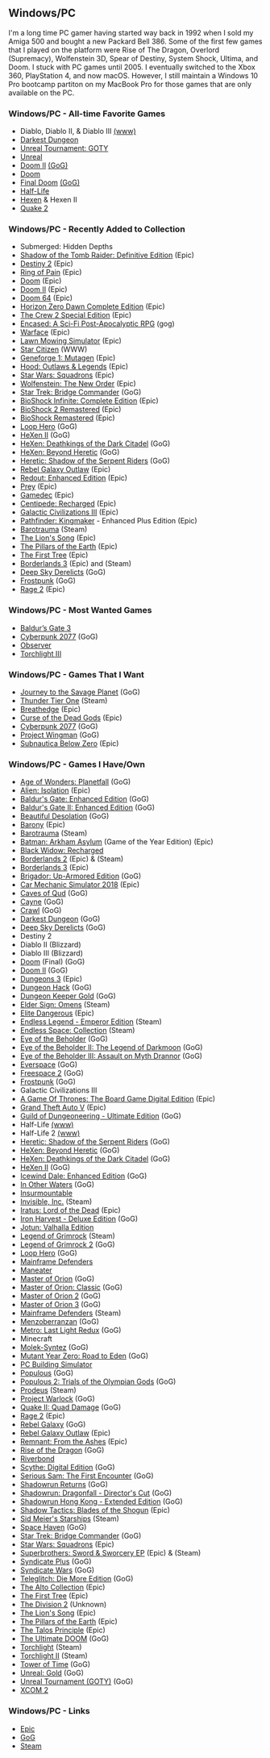 ## Windows/PC

I'm a long time PC gamer having started way back in 1992 when I sold my Amiga 500 and bought a new Packard Bell 386. Some of the 
first few games that I played on the platform were Rise of The Dragon, Overlord (Supremacy), Wolfenstein 3D, Spear of Destiny, 
System Shock, Ultima, and Doom. I stuck with PC games until 2005. I eventually switched to the Xbox 360, PlayStation 4, and now
macOS. However, I still maintain a Windows 10 Pro bootcamp partiton on my MacBook Pro for those games that are only available on
the PC.

### Windows/PC - All-time Favorite Games

- Diablo, Diablo II, & Diablo III [(www)](https://en.wikipedia.org/wiki/Diablo_(series))
- [Darkest Dungeon](https://www.gog.com/game/darkest_dungeon)
- [Unreal Tournament: GOTY](https://en.wikipedia.org/wiki/Unreal_Tournament)
- [Unreal](https://en.wikipedia.org/wiki/Unreal_(video_game_series))
- [Doom II](https://en.wikipedia.org/wiki/Doom_(franchise)) [(GoG)](https://www.gog.com/game/doom_ii_final_doom)
- [Doom](https://en.wikipedia.org/wiki/Doom_(franchise))
- [Final Doom](https://en.wikipedia.org/wiki/Doom_(franchise)) [(GoG)](https://www.gog.com/game/doom_ii_final_doom)
- [Half-Life](https://en.wikipedia.org/wiki/Half-Life_(series))
- [Hexen](https://en.wikipedia.org/wiki/Hexen:_Beyond_Heretic) & Hexen II
- [Quake 2](https://en.wikipedia.org/wiki/Quake_(series))

### Windows/PC - Recently Added to Collection

- Submerged: Hidden Depths
- [Shadow of the Tomb Raider: Definitive Edition](https://store.epicgames.com/en-US/p/shadow-of-the-tomb-raider) (Epic)
- [Destiny 2](https://store.epicgames.com/en-US/p/destiny-2) (Epic)
- [Ring of Pain](https://store.epicgames.com/en-US/p/ring-of-pain) (Epic)
- [Doom](https://store.epicgames.com/en-US/p/doom-1993) (Epic)
- [Doom II](https://store.epicgames.com/en-US/p/doom-ii) (Epic)
- [Doom 64](https://store.epicgames.com/en-US/p/doom-64) (Epic)
- [Horizon Zero Dawn Complete Edition](https://store.epicgames.com/en-US/p/horizon-zero-dawn-complete-edition) (Epic)
- [The Crew 2 Special Edition](https://store.epicgames.com/en-US/p/the-crew-2--special-edition) (Epic)
- [Encased: A Sci-Fi Post-Apocalyptic RPG](https://www.gog.com/en/game/encased_a_scifi_postapocalyptic_rpg) (gog)
- [Warface](https://store.epicgames.com/en-US/p/warface) (Epic)
- [Lawn Mowing Simulator](https://store.epicgames.com/en-US/p/lawn-mowing-simulator-838bf3) (Epic)
- [Star Citizen](https://robertsspaceindustries.com/) (WWW)
- [Geneforge 1: Mutagen](https://store.epicgames.com/en-US/p/geneforge-1-mutagen) (Epic) 
- [Hood: Outlaws & Legends](https://store.epicgames.com/en-US/p/hood-outlaws-and-legends) (Epic)
- [Star Wars: Squadrons](https://store.epicgames.com/en-US/p/star-wars-squadrons) (Epic)
- [Wolfenstein: The New Order](https://store.epicgames.com/en-US/p/wolfenstein-the-new-order) (Epic)
- [Star Trek: Bridge Commander](https://www.gog.com/game/star_trek_bridge_commander) (GoG)
- [BioShock Infinite: Complete Edition](https://store.epicgames.com/en-US/p/bioshock-infinite-complete-edition) (Epic)
- [BioShock 2 Remastered](https://store.epicgames.com/en-US/p/bioshock-2-remastered) (Epic)
- [BioShock Remastered](https://store.epicgames.com/en-US/p/bioshock-remastered) (Epic)
- [Loop Hero](https://www.gog.com/en/game/loop_hero) (GoG)
- [HeXen II](https://www.gog.com/en/game/hexen_ii) (GoG)
- [HeXen: Deathkings of the Dark Citadel](https://www.gog.com/en/game/hexen_deathkings_of_the_dark_citadel) (GoG)
- [HeXen: Beyond Heretic](https://www.gog.com/en/game/hexen_beyond_heretic) (GoG)
- [Heretic: Shadow of the Serpent Riders](https://www.gog.com/en/game/heretic_shadow_of_the_serpent_riders) (GoG)
- [Rebel Galaxy Outlaw](https://rebel-galaxy.com/) (Epic)
- [Redout: Enhanced Edition](https://store.epicgames.com/en-US/p/redout-enhanced-edition) (Epic)
- [Prey](https://store.epicgames.com/en-US/p/prey) (Epic)
- [Gamedec](https://gamedec.com/) (Epic)
- [Centipede: Recharged](https://www.epicgames.com/store/en-US/p/centipede-recharged) (Epic)
- [Galactic Civilizations III](https://www.epicgames.com/store/en-US/p/galactic-civilizations-iii) (Epic)
- [Pathfinder: Kingmaker](https://www.epicgames.com/store/en-US/p/pathfinder-kingmaker) - Enhanced Plus Edition (Epic)
- [Barotrauma](https://barotraumagame.com) (Steam)
- [The Lion's Song](https://www.epicgames.com/store/en-US/p/the-lions-song) (Epic)
- [The Pillars of the Earth](https://www.epicgames.com/store/en-US/p/ken-follets-the-pillars-of-the-earth) (Epic)
- [The First Tree](https://www.epicgames.com/store/en-US/p/the-first-tree) (Epic)
- [Borderlands 3](https://borderlands.com) (Epic) and (Steam)
- [Deep Sky Derelicts](https://www.gog.com/game/deep_sky_derelicts) (GoG)
- [Frostpunk](https://www.gog.com/game/frostpunk) (GoG)
- [Rage 2](https://www.epicgames.com/store/en-US/product/rage-2/home) (Epic)

### Windows/PC - Most Wanted Games

- [Baldur’s Gate 3](https://baldursgate3.game/)
- [Cyberpunk 2077](https://www.gog.com/game/cyberpunk_2077) (GoG)
- [Observer](https://www.blooberteam.com/observer_)
- [Torchlight III](https://store.steampowered.com/app/1030210/Torchlight_III)

### Windows/PC - Games That I Want

- [Journey to the Savage Planet](https://www.gog.com/game/journey_to_the_savage_planet) (GoG)
- [Thunder Tier One](https://store.steampowered.com/app/377300/Thunder_Tier_One/) (Steam)
- [Breathedge](https://www.epicgames.com/store/en-US/p/breathedge) (Epic)
- [Curse of the Dead Gods](https://www.epicgames.com/store/en-US/p/curse-of-the-dead-gods) (Epic)
- [Cyberpunk 2077](https://www.gog.com/game/cyberpunk_2077) (GoG)
- [Project Wingman](https://www.gog.com/game/project_wingman) (GoG)
- [Subnautica Below Zero](https://www.epicgames.com/store/en-US/p/subnautica-below-zero) (Epic)

### Windows/PC - Games I Have/Own

- [Age of Wonders: Planetfall](https://www.gog.com/en/game/age_of_wonders_planetfall) (GoG)
- [Alien: Isolation](https://www.epicgames.com/store/en-US/product/alien-isolation/home) (Epic)
- [Baldur's Gate: Enhanced Edition](https://www.gog.com/en/game/baldurs_gate_enhanced_edition) (GoG)
- [Baldur's Gate II: Enhanced Edition](https://www.gog.com/en/game/baldurs_gate_2_enhanced_edition) (GoG)
- [Beautiful Desolation](https://www.gog.com/en/game/beautiful_desolation) (GoG)
- [Barony](https://www.epicgames.com/store/en-US/product/barony/home) (Epic)
- [Barotrauma](https://barotraumagame.com) (Steam)
- [Batman: Arkham Asylum](https://www.epicgames.com/store/en-US/product/batman-arkham-asylum/home) (Game of the Year Edition) (Epic)
- [Black Widow: Recharged](https://www.epicgames.com/store/en-US/p/black-widow-recharged)
- [Borderlands 2](https://store.steampowered.com/app/49520/Borderlands_2/) (Epic) & (Steam)
- [Borderlands 3](https://borderlands.com) (Epic)
- [Brigador: Up-Armored Edition](https://www.gog.com/en/game/brigador) (GoG)
- [Car Mechanic Simulator 2018](https://store.epicgames.com/en-US/p/car-mechanic-simulator-2018) (Epic)
- [Caves of Qud](https://www.gog.com/en/game/caves_of_qud) (GoG)
- [Cayne](https://www.gog.com/en/game/cayne) (GoG)
- [Crawl](https://www.gog.com/en/game/crawl) (GoG)
- [Darkest Dungeon](https://www.gog.com/game/darkest_dungeon) (GoG)
- [Deep Sky Derelicts](https://www.gog.com/game/deep_sky_derelicts) (GoG)
- Destiny 2
- Diablo II (Blizzard)
- Diablo III (Blizzard)
- [Doom](https://www.gog.com/en/game/doom_ii_final_doom) (Final) (GoG) 
- [Doom II](https://www.gog.com/game/doom_ii_final_doom) (GoG)
- [Dungeons 3](https://www.epicgames.com/store/en-US/product/dungeons-3/home) (Epic)
- [Dungeon Hack](https://www.gog.com/en/game/forgotten_realms_the_archives_collection_three) (GoG)
- [Dungeon Keeper Gold](https://www.gog.com/en/game/dungeon_keeper) (GoG)
- [Elder Sign: Omens](https://store.steampowered.com/app/257670/Elder_Sign_Omens/) (Steam)
- [Elite Dangerous](https://www.epicgames.com/store/en-US/product/elite-dangerous/home) (Epic)
- [Endless Legend - Emperor Edition](https://store.steampowered.com/app/289130/Endless_Legend__Emperor_Edition/) (Steam)
- [Endless Space: Collection](https://store.steampowered.com/app/208140/Endless_Space__Collection/) (Steam)
- [Eye of the Beholder](https://www.gog.com/en/game/forgotten_realms_the_archives_collection_one) (GoG)
- [Eye of the Beholder II: The Legend of Darkmoon](https://www.gog.com/en/game/forgotten_realms_the_archives_collection_one) (GoG)
- [Eye of the Beholder III: Assault on Myth Drannor](https://www.gog.com/en/game/forgotten_realms_the_archives_collection_one) (GoG)
- [Everspace](https://www.gog.com/en/game/everspace) (GoG)
- [Freespace 2](https://www.gog.com/en/game/freespace_2) (GoG)
- [Frostpunk](https://www.gog.com/game/frostpunk) (GoG)
- Galactic Civilizations III
- [A Game Of Thrones: The Board Game Digital Edition](https://store.epicgames.com/en-US/p/a-game-of-thrones-5858a3) (Epic)
- [Grand Theft Auto V](https://www.epicgames.com/store/en-US/product/grand-theft-auto-v/home) (Epic)
- [Guild of Dungeoneering - Ultimate Edition](https://www.gog.com/en/game/guild_of_dungeoneering) (GoG)
- Half-Life [(www)](https://en.wikipedia.org/wiki/Half-Life_(series))
- Half-Life 2 [(www)](https://en.wikipedia.org/wiki/Half-Life_(series))
- [Heretic: Shadow of the Serpent Riders](https://www.gog.com/en/game/heretic_shadow_of_the_serpent_riders) (GoG)
- [HeXen: Beyond Heretic](https://www.gog.com/en/game/hexen_beyond_heretic) (GoG)
- [HeXen: Deathkings of the Dark Citadel](https://www.gog.com/en/game/hexen_deathkings_of_the_dark_citadel) (GoG)
- [HeXen II](https://www.gog.com/en/game/hexen_ii) (GoG)
- [Icewind Dale: Enhanced Edition](https://www.gog.com/en/game/icewind_dale_enhanced_edition) (GoG)
- [In Other Waters](https://www.gog.com/en/game/in_other_waters) (GoG)
- [Insurmountable](https://store.epicgames.com/en-US/p/insurmountable-b02c31)
- [Invisible, Inc.](https://store.steampowered.com/app/243970/Invisible_Inc/) (Steam)
- [Iratus: Lord of the Dead](https://store.epicgames.com/en-US/p/iratus-d0e5ba) (Epic)
- [Iron Harvest - Deluxe Edition](https://www.gog.com/en/game/iron_harvest_deluxe_edition) (GoG)
- [Jotun: Valhalla Edition](https://store.epicgames.com/en-US/p/jotun)
- [Legend of Grimrock](https://store.steampowered.com/app/207170/Legend_of_Grimrock/) (Steam)
- [Legend of Grimrock 2](https://www.gog.com/game/legend_of_grimrock_2) (GoG)
- [Loop Hero](https://www.gog.com/en/game/loop_hero) (GoG)
- [Mainframe Defenders](https://store.steampowered.com/app/1184810/Mainframe_Defenders/)
- [Maneater](https://store.epicgames.com/en-US/p/maneater)
- [Master of Orion](https://www.gog.com/game/master_of_orion) (GoG)
- [Master of Orion: Classic](https://www.gog.com/game/master_of_orion) (GoG)
- [Master of Orion 2](https://www.gog.com/game/master_of_orion) (GoG)
- [Master of Orion 3](https://www.gog.com/game/master_of_orion) (GoG)
- [Mainframe Defenders](https://store.steampowered.com/app/1184810/Mainframe_Defenders/) (Steam)
- [Menzoberranzan](https://www.gog.com/en/game/forgotten_realms_the_archives_collection_three) (GoG)
- [Metro: Last Light Redux](https://www.gog.com/en/game/metro_last_light_redux) (GoG)
- Minecraft 
- [Molek-Syntez](https://www.gog.com/en/game/moleksyntez) (GoG)
- [Mutant Year Zero: Road to Eden](https://www.gog.com/game/mutant_year_zero_road_to_eden) (GoG)
- [PC Building Simulator](https://www.epicgames.com/store/en-US/p/pc-building-simulator)
- [Populous](https://www.gog.com/en/game/populous) (GoG)
- [Populous 2: Trials of the Olympian Gods](https://www.gog.com/en/game/populous_2) (GoG)
- [Prodeus](https://store.steampowered.com/app/964800/Prodeus/) (Steam)
- [Project Warlock](https://www.gog.com/game/project_warlock) (GoG)
- [Quake II: Quad Damage](https://www.gog.com/en/game/quake_ii_quad_damage) (GoG)
- [Rage 2](https://www.epicgames.com/store/en-US/product/rage-2/home) (Epic)
- [Rebel Galaxy](https://www.gog.com/game/rebel_galaxy) (GoG)
- [Rebel Galaxy Outlaw](https://rebel-galaxy.com/) (Epic)
- [Remnant: From the Ashes](https://www.epicgames.com/store/en-US/product/remnant-from-the-ashes/home) (Epic)
- [Rise of the Dragon](https://www.gog.com/en/game/rise_of_the_dragon) (GoG)
- [Riverbond](https://cococucumber.co/home/riverbond/)
- [Scythe: Digital Edition](https://www.gog.com/game/scythe_digital_edition) (GoG)
- [Serious Sam: The First Encounter](https://www.gog.com/en/game/serious_sam_the_first_encounter) (GoG)
- [Shadowrun Returns](https://www.gog.com/en/game/shadowrun_returns) (GoG)
- [Shadowrun: Dragonfall - Director's Cut](https://www.gog.com/en/game/shadowrun_dragonfall_directors_cut) (GoG)
- [Shadowrun Hong Kong - Extended Edition](https://www.gog.com/en/game/shadowrun_hong_kong_extended_edition) (GoG)
- [Shadow Tactics: Blades of the Shogun](https://www.epicgames.com/store/en-US/product/shadow-tactics/home) (Epic)
- [Sid Meier's Starships](https://store.steampowered.com/app/282210/Sid_Meiers_Starships/) (Steam)
- [Space Haven](https://www.gog.com/en/game/space_haven) (GoG)
- [Star Trek: Bridge Commander](https://www.gog.com/en/game/star_trek_bridge_commander) (GoG)
- [Star Wars: Squadrons](https://store.epicgames.com/en-US/p/star-wars-squadrons) (Epic)
- [Superbrothers: Sword & Sworcery EP](https://www.epicgames.com/store/en-US/product/superbrothers-sword-and-sworcery-ep/home) (Epic) & (Steam)
- [Syndicate Plus](https://www.gog.com/en/game/syndicate) (GoG)
- [Syndicate Wars](https://www.gog.com/en/game/syndicate_wars) (GoG)
- [Teleglitch: Die More Edition](https://www.gog.com/en/game/teleglitch_die_more_edition) (GoG)
- [The Alto Collection](https://www.epicgames.com/store/en-US/product/the-alto-collection/home) (Epic)
- [The First Tree](https://www.epicgames.com/store/en-US/p/the-first-tree) (Epic)
- [The Division 2](https://www.ubisoft.com/en-us/game/the-division/the-division-2) (Unknown)
- [The Lion's Song](https://www.epicgames.com/store/en-US/p/the-lions-song) (Epic)
- [The Pillars of the Earth](https://www.epicgames.com/store/en-US/p/ken-follets-the-pillars-of-the-earth) (Epic)
- [The Talos Principle](https://www.epicgames.com/store/en-US/product/the-talos-principle/home) (Epic)
- [The Ultimate DOOM](https://www.gog.com/game/the_ultimate_doom) (GoG)
- [Torchlight](https://store.steampowered.com/app/41500/Torchlight/) (Steam)
- [Torchlight II](https://store.steampowered.com/app/200710/Torchlight_II/?curator_clanid=38564401) (Steam)
- [Tower of Time](https://www.gog.com/game/tower_of_time) (GoG)
- [Unreal: Gold](https://en.wikipedia.org/wiki/Unreal_(video_game_series)) (GoG)
- [Unreal Tournament (GOTY)](https://en.wikipedia.org/wiki/Unreal_Tournament) (GoG)
- [XCOM 2](https://store.epicgames.com/en-US/p/xcom-2)

### Windows/PC - Links

- [Epic](https://www.epicgames.com)
- [GoG](https://www.gog.com/)
- [Steam](https://store.steampowered.com/)

